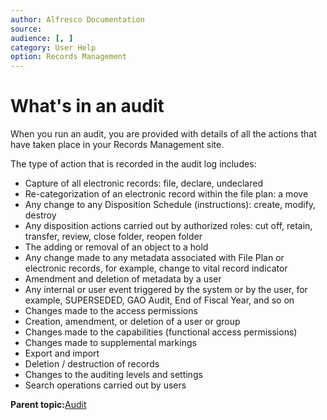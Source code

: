 ```yaml
---
author: Alfresco Documentation
source: 
audience: [, ]
category: User Help
option: Records Management
---
```


# What's in an audit

When you run an audit, you are provided with details of all the actions that have taken place in your Records Management site.

The type of action that is recorded in the audit log includes:

-   Capture of all electronic records: file, declare, undeclared
-   Re-categorization of an electronic record within the file plan: a move
-   Any change to any Disposition Schedule \(instructions\): create, modify, destroy
-   Any disposition actions carried out by authorized roles: cut off, retain, transfer, review, close folder, reopen folder
-   The adding or removal of an object to a hold
-   Any change made to any metadata associated with File Plan or electronic records, for example, change to vital record indicator
-   Amendment and deletion of metadata by a user
-   Any internal or user event triggered by the system or by the user, for example, SUPERSEDED, GAO Audit, End of Fiscal Year, and so on
-   Changes made to the access permissions
-   Creation, amendment, or deletion of a user or group
-   Changes made to the capabilities \(functional access permissions\)
-   Changes made to supplemental markings
-   Export and import
-   Deletion / destruction of records
-   Changes to the auditing levels and settings
-   Search operations carried out by users

**Parent topic:**[Audit](../concepts/rm-audit-intro.md)


